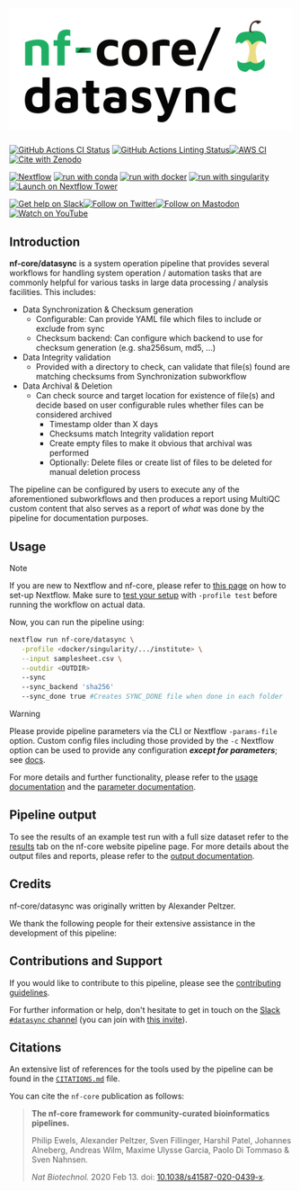 <h1>
  <picture>
    <source media="(prefers-color-scheme: dark)" srcset="docs/images/nf-core-datasync_logo_dark.png">
    <img alt="nf-core/datasync" src="docs/images/nf-core-datasync_logo_light.png">
  </picture>
</h1>

[![GitHub Actions CI Status](https://github.com/nf-core/datasync/actions/workflows/ci.yml/badge.svg)](https://github.com/nf-core/datasync/actions/workflows/ci.yml)
[![GitHub Actions Linting Status](https://github.com/nf-core/datasync/actions/workflows/linting.yml/badge.svg)](https://github.com/nf-core/datasync/actions/workflows/linting.yml)[![AWS CI](https://img.shields.io/badge/CI%20tests-full%20size-FF9900?labelColor=000000&logo=Amazon%20AWS)](https://nf-co.re/datasync/results)[![Cite with Zenodo](http://img.shields.io/badge/DOI-10.5281/zenodo.XXXXXXX-1073c8?labelColor=000000)](https://doi.org/10.5281/zenodo.XXXXXXX)

[![Nextflow](https://img.shields.io/badge/nextflow%20DSL2-%E2%89%A523.04.0-23aa62.svg)](https://www.nextflow.io/)
[![run with conda](http://img.shields.io/badge/run%20with-conda-3EB049?labelColor=000000&logo=anaconda)](https://docs.conda.io/en/latest/)
[![run with docker](https://img.shields.io/badge/run%20with-docker-0db7ed?labelColor=000000&logo=docker)](https://www.docker.com/)
[![run with singularity](https://img.shields.io/badge/run%20with-singularity-1d355c.svg?labelColor=000000)](https://sylabs.io/docs/)
[![Launch on Nextflow Tower](https://img.shields.io/badge/Launch%20%F0%9F%9A%80-Nextflow%20Tower-%234256e7)](https://tower.nf/launch?pipeline=https://github.com/nf-core/datasync)

[![Get help on Slack](http://img.shields.io/badge/slack-nf--core%20%23datasync-4A154B?labelColor=000000&logo=slack)](https://nfcore.slack.com/channels/datasync)[![Follow on Twitter](http://img.shields.io/badge/twitter-%40nf__core-1DA1F2?labelColor=000000&logo=twitter)](https://twitter.com/nf_core)[![Follow on Mastodon](https://img.shields.io/badge/mastodon-nf__core-6364ff?labelColor=FFFFFF&logo=mastodon)](https://mstdn.science/@nf_core)[![Watch on YouTube](http://img.shields.io/badge/youtube-nf--core-FF0000?labelColor=000000&logo=youtube)](https://www.youtube.com/c/nf-core)

## Introduction

**nf-core/datasync** is a system operation pipeline that provides several workflows for handling system operation / automation tasks that are commonly helpful for various tasks in large data processing / analysis facilities. This includes:

- Data Synchronization & Checksum generation
  - Configurable: Can provide YAML file which files to include or exclude from sync
  - Checksum backend: Can configure which backend to use for checksum generation (e.g. sha256sum, md5, ...)
- Data Integrity validation
  - Provided with a directory to check, can validate that file(s) found are matching checksums from Synchronization subworkflow
- Data Archival & Deletion
  - Can check source and target location for existence of file(s) and decide based on user configurable rules whether files can be considered archived
    - Timestamp older than X days
    - Checksums match Integrity validation report
    - Create empty files to make it obvious that archival was performed
    - Optionally: Delete files or create list of files to be deleted for manual deletion process

The pipeline can be configured by users to execute any of the aforementioned subworkflows and then produces a report using MultiQC custom content that also serves as a report of _what_ was done by the pipeline for documentation purposes.

## Usage

> [!NOTE]
> If you are new to Nextflow and nf-core, please refer to [this page](https://nf-co.re/docs/usage/installation) on how to set-up Nextflow. Make sure to [test your setup](https://nf-co.re/docs/usage/introduction#how-to-run-a-pipeline) with `-profile test` before running the workflow on actual data.

Now, you can run the pipeline using:

```bash
nextflow run nf-core/datasync \
   -profile <docker/singularity/.../institute> \
   --input samplesheet.csv \
   --outdir <OUTDIR>
   --sync
   --sync_backend 'sha256'
   --sync_done true #Creates SYNC_DONE file when done in each folder
```

> [!WARNING]
> Please provide pipeline parameters via the CLI or Nextflow `-params-file` option. Custom config files including those provided by the `-c` Nextflow option can be used to provide any configuration _**except for parameters**_;
> see [docs](https://nf-co.re/usage/configuration#custom-configuration-files).

For more details and further functionality, please refer to the [usage documentation](https://nf-co.re/datasync/usage) and the [parameter documentation](https://nf-co.re/datasync/parameters).

## Pipeline output

To see the results of an example test run with a full size dataset refer to the [results](https://nf-co.re/datasync/results) tab on the nf-core website pipeline page.
For more details about the output files and reports, please refer to the
[output documentation](https://nf-co.re/datasync/output).

## Credits

nf-core/datasync was originally written by Alexander Peltzer.

We thank the following people for their extensive assistance in the development of this pipeline:

<!-- TODO nf-core: If applicable, make list of people who have also contributed -->

## Contributions and Support

If you would like to contribute to this pipeline, please see the [contributing guidelines](.github/CONTRIBUTING.md).

For further information or help, don't hesitate to get in touch on the [Slack `#datasync` channel](https://nfcore.slack.com/channels/datasync) (you can join with [this invite](https://nf-co.re/join/slack)).

## Citations

<!-- TODO nf-core: Add citation for pipeline after first release. Uncomment lines below and update Zenodo doi and badge at the top of this file. -->
<!-- If you use nf-core/datasync for your analysis, please cite it using the following doi: [10.5281/zenodo.XXXXXX](https://doi.org/10.5281/zenodo.XXXXXX) -->

<!-- TODO nf-core: Add bibliography of tools and data used in your pipeline -->

An extensive list of references for the tools used by the pipeline can be found in the [`CITATIONS.md`](CITATIONS.md) file.

You can cite the `nf-core` publication as follows:

> **The nf-core framework for community-curated bioinformatics pipelines.**
>
> Philip Ewels, Alexander Peltzer, Sven Fillinger, Harshil Patel, Johannes Alneberg, Andreas Wilm, Maxime Ulysse Garcia, Paolo Di Tommaso & Sven Nahnsen.
>
> _Nat Biotechnol._ 2020 Feb 13. doi: [10.1038/s41587-020-0439-x](https://dx.doi.org/10.1038/s41587-020-0439-x).
